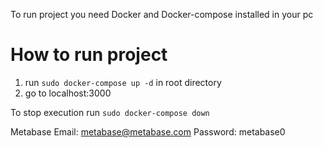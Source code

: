 To run project you need Docker and Docker-compose installed in your pc

# How to run project

1. run `sudo docker-compose up -d` in root directory
2. go to localhost:3000

To stop execution run `sudo docker-compose down`

Metabase
Email: metabase@metabase.com
Password: metabase0
